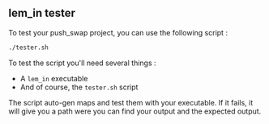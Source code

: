 ## lem_in tester

To test your push_swap project, you can use the following script :

```bash
./tester.sh
```

To test the script you'll need several things :
- A `lem_in` executable
- And of course, the `tester.sh` script

The script auto-gen maps and test them with your executable. If it fails, it will give you a path were you can find your output and the expected output.
